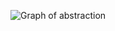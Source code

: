 ![Graph of abstraction](https://github.com/alexfilimon/swift-analytics/blob/master/img/AnalyticsLayer-3.png)